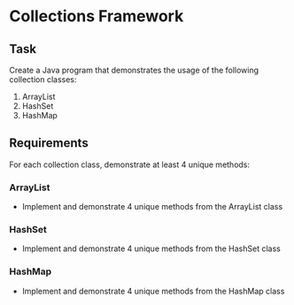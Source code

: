 # Collections Framework

## Task

Create a Java program that demonstrates the usage of the following collection classes:
1. ArrayList
2. HashSet
3. HashMap

## Requirements

For each collection class, demonstrate at least 4 unique methods:

### ArrayList
- Implement and demonstrate 4 unique methods from the ArrayList class

### HashSet
- Implement and demonstrate 4 unique methods from the HashSet class

### HashMap
- Implement and demonstrate 4 unique methods from the HashMap class
